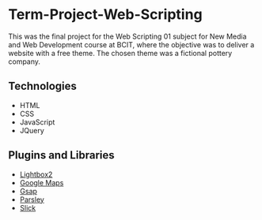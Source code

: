 # Term-Project-Web-Scripting
 
This was the final project for the Web Scripting 01 subject for New Media and Web Development course at BCIT, where the objective was to deliver a website with a free theme. The chosen theme was a fictional pottery company.

## Technologies

- HTML
- CSS
- JavaScript
- JQuery

## Plugins and Libraries

- [Lightbox2](https://lokeshdhakar.com/projects/lightbox2/)
- [Google Maps](https://developers.google.com/maps/documentation/javascript)
- [Gsap](https://gsap.com/docs/v3/Plugins/ScrollTrigger/)
- [Parsley](https://parsleyjs.org/)
- [Slick](https://kenwheeler.github.io/slick/)
